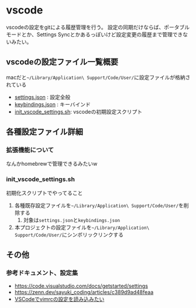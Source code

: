 # vscode

vscodeの設定をgitによる履歴管理を行う。
設定の同期だけならば、ポータブルモードとか、Settings Syncとかあるっぽいけど設定変更の履歴まで管理できないみたい。


## vscodeの設定ファイル一覧概要

macだと`~/Library/Application\ Support/Code/User/`に設定ファイルが格納されている

- [settings.json](./settings.json) : 設定全般
- [keybindings.json](./keybindings.json) : キーバインド
- [init_vscode_settings.sh](init_vscode_settings.sh): vscodeの初期設定スクリプト

## 各種設定ファイル詳細

### 拡張機能について

なんかhomebrewで管理できるみたいw

### init_vscode_settings.sh

初期化スクリプトでやってること

1. 各種既存設定ファイルを`~/Library/Application\ Support/Code/User/`を削除する
   1. 対象は`settings.json`と`keybindings.json`
2. 本プロジェクトの設定ファイルを`~/Library/Application\ Support/Code/User/`にシンボリックリンクする

## その他

### 参考ドキュメント、設定集

- <https://code.visualstudio.com/docs/getstarted/settings>
- <https://zenn.dev/sayuki_coding/articles/c389d9ad48feaa>
- [VSCodeでvimrcの設定を読み込みたい](https://qiita.com/kino-ma/items/735148fe58dc14898903)
